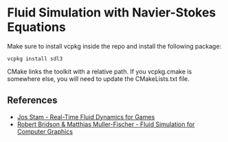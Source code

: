 # Fluid Simulation with Navier-Stokes Equations

Make sure to install vcpkg inside the repo and install the following package:
```
vcpkg install sdl3
```

CMake links the toolkit with a relative path. If you vcpkg.cmake is somewhere else, you will need to update the CMakeLists.txt file.


## References
- [Jos Stam - Real-Time Fluid Dynamics for Games](https://www.dgp.toronto.edu/public_user/stam/reality/Research/pdf/GDC03.pdf)
- [Robert Bridson & Matthias Muller-Fischer - Fluid Simulation for Computer Graphics](https://www.cs.ubc.ca/~rbridson/fluidsimulation/fluids_notes.pdf)
